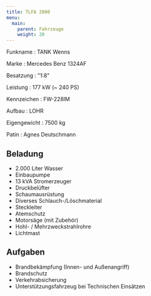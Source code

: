 ```yaml
---
title: TLFA 2000
menu:
  main:
    parent: Fahrzeuge
    weight: 20
---
```


Funkname
: TANK Wenns

Marke
: Mercedes Benz 1324AF

Besatzung
: "1:8"

Leistung
: 177 kW (~ 240 PS)

Kennzeichen
: FW-228IM

Aufbau
: LOHR

Eigengewicht
: 7500 kg

Patin
: Agnes Deutschmann

## Beladung
- 2.000 Liter Wasser
- Einbaupumpe
- 13 kVA Stromerzeuger
- Druckbelüfter
- Schaumausrüstung
- Diverses Schlauch-/Löschmaterial
- Steckleiter
- Atemschutz
- Motorsäge (mit Zubehör)
- Hohl- / Mehrzweckstrahlrohre
- Lichtmast

## Aufgaben
- Brandbekämpfung (Innen- und Außenangriff)
- Brandschutz
- Verkehrabsicherung
- Unterstützungsfahrzeug bei Technischen Einsätzen

